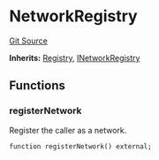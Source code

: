 # NetworkRegistry
[Git Source](https://github.com/symbioticfi/core/blob/72d444d21da2b07516bb08def1e4b57d35cf27c3/src/contracts/NetworkRegistry.sol)

**Inherits:**
[Registry](/Users/andreikorokhov/symbiotic/core/docs/autogen/src/src/contracts/common/Registry.sol/abstract.Registry.md), [INetworkRegistry](/Users/andreikorokhov/symbiotic/core/docs/autogen/src/src/interfaces/INetworkRegistry.sol/interface.INetworkRegistry.md)


## Functions
### registerNetwork

Register the caller as a network.


```solidity
function registerNetwork() external;
```

